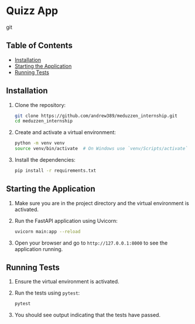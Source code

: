 # Quizz App
git 
## Table of Contents
- [Installation](#installation)
- [Starting the Application](#starting-the-application)
- [Running Tests](#running-tests)

## Installation

1. Clone the repository:

    ```bash
    git clone https://github.com/andrew389/meduzzen_internship.git
    cd meduzzen_internship
    ```

2. Create and activate a virtual environment:

    ```bash
    python -m venv venv
    source venv/bin/activate  # On Windows use `venv/Scripts/activate`
    ```

3. Install the dependencies:

    ```bash
    pip install -r requirements.txt
    ```

## Starting the Application

1. Make sure you are in the project directory and the virtual environment is activated.

2. Run the FastAPI application using Uvicorn:

    ```bash
    uvicorn main:app --reload
    ```

3. Open your browser and go to `http://127.0.0.1:8000` to see the application running.

## Running Tests

1. Ensure the virtual environment is activated.

2. Run the tests using `pytest`:

    ```bash
    pytest
    ```

3. You should see output indicating that the tests have passed.